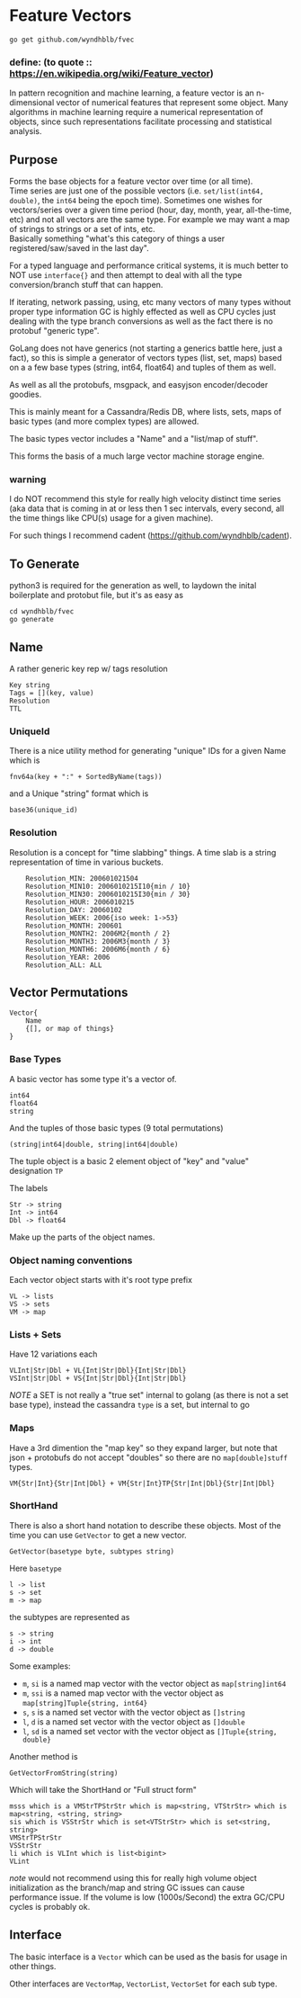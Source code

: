 # Feature Vectors

    go get github.com/wyndhblb/fvec
    
### define: (to quote :: https://en.wikipedia.org/wiki/Feature_vector)

In pattern recognition and machine learning, a feature vector is an n-dimensional vector of numerical features that represent some object. 
Many algorithms in machine learning require a numerical representation of objects, 
since such representations facilitate processing and statistical analysis.


## Purpose

Forms the base objects for a feature vector over time (or all time).  
Time series are just one of the possible vectors (i.e. `set/list(int64, double)`, the `int64` being the epoch time).
Sometimes one wishes for vectors/series over a given time period (hour, day, month, year, all-the-time, etc) and not all vectors are the same type.
For example we may want a map of strings to strings or a set of ints, etc.  
Basically something "what's this category of things a user registered/saw/saved in the last day".

For a typed language and performance critical systems, it is much better to NOT use `interface{}` and then attempt to deal with 
all the type conversion/branch stuff that can happen.

If iterating, network passing, using, etc many vectors of many types without proper type information GC is highly effected as well as CPU cycles just dealing
with the type branch conversions as well as the fact there is no protobuf "generic type".

GoLang does not have generics (not starting a generics battle here, just a fact), 
so this is simple a generator of vectors types (list, set, maps) based on a a few base types (string, int64, float64) and tuples of them as well.

As well as all the protobufs, msgpack, and easyjson encoder/decoder goodies.

This is mainly meant for a Cassandra/Redis DB, where lists, sets, maps of basic types (and more complex types) are allowed.

The basic types vector includes a "Name" and a "list/map of stuff".

This forms the basis of a much large vector machine storage engine.  

### warning

I do NOT recommend this style for really high velocity distinct time series (aka data that is coming in at or less then 1 sec intervals, every second, all the time
things like CPU(s) usage for a given machine). 

For such things I recommend cadent (https://github.com/wyndhblb/cadent).


## To Generate

python3 is required for the generation as well, to laydown the inital boilerplate and protobut file, but it's as easy as 

    cd wyndhblb/fvec
    go generate


## Name

A rather generic key rep w/ tags resolution

    Key string
    Tags = [](key, value)
    Resolution 
    TTL

### UniqueId

There is a nice utility method for generating "unique" IDs for a given Name which is 

    fnv64a(key + ":" + SortedByName(tags))
    
and a Unique "string" format which is

    base36(unique_id)
    
### Resolution

Resolution is a concept for "time slabbing" things.  A time slab is a string representation of time in 
 various buckets.  
 
 
        Resolution_MIN: 200601021504
        Resolution_MIN10: 2006010215I10{min / 10}
        Resolution_MIN30: 2006010215I30{min / 30}
        Resolution_HOUR: 2006010215
        Resolution_DAY: 20060102
        Resolution_WEEK: 2006{iso week: 1->53}
        Resolution_MONTH: 200601
        Resolution_MONTH2: 2006M2{month / 2}
        Resolution_MONTH3: 2006M3{month / 3}
        Resolution_MONTH6: 2006M6{month / 6}
        Resolution_YEAR: 2006
        Resolution_ALL: ALL
        
## Vector Permutations

    Vector{
        Name
        {[], or map of things}
    }

### Base Types

A basic vector has some type it's a vector of.

    int64
    float64
    string

And the tuples of those basic types (9 total permutations)

    (string|int64|double, string|int64|double)
    
The tuple object is a basic 2 element object of "key" and "value" designation `TP`

The labels

    Str -> string
    Int -> int64
    Dbl -> float64

Make up the parts of the object names.  


### Object naming conventions

Each vector object starts with it's root type prefix

    VL -> lists
    VS -> sets
    VM -> map

### Lists + Sets

Have 12 variations each

    VLInt|Str|Dbl + VL{Int|Str|Dbl}{Int|Str|Dbl}
    VSInt|Str|Dbl + VS{Int|Str|Dbl}{Int|Str|Dbl}

*NOTE* a SET is not really a "true set" internal to golang (as there is not a set base type), instead the cassandra `type` is a set, but internal
to go 

### Maps

Have a 3rd dimention the "map key" so they expand larger, but note that json + protobufs do not accept "doubles" so there are no
`map[double]stuff` types.

    VM{Str|Int}{Str|Int|Dbl} + VM{Str|Int}TP{Str|Int|Dbl}{Str|Int|Dbl}


### ShortHand

There is also a short hand notation to describe these objects.  Most of the time you can use `GetVector` to get a new
vector.  

    GetVector(basetype byte, subtypes string)
    
Here `basetype`
    
    l -> list
    s -> set
    m -> map
    
the subtypes are represented as
 
    s -> string
    i -> int
    d -> double

Some examples:

- `m`, `si` is a named map vector with the vector object as `map[string]int64`
- `m`, `ssi` is a named map vector with the vector object as `map[string]Tuple{string, int64}`
- `s`, `s` is a named set vector with the vector object as `[]string`
- `l`, `d` is a named set vector with the vector object as `[]double`
- `l`, `sd` is a named set vector with the vector object as `[]Tuple{string, double}`


Another method is  

    GetVectorFromString(string)
    
Which will take the ShortHand or "Full struct form"

    msss which is a VMStrTPStrStr which is map<string, VTStrStr> which is map<string, <string, string>
    sis which is VSStrStr which is set<VTStrStr> which is set<string, string>
    VMStrTPStrStr
    VSStrStr
    li which is VLInt which is list<bigint>
    VLint
    
*note* would not recommend using this for really high volume object initialization as the branch/map and string GC issues can cause performance issue.
If the volume is low (1000s/Second) the extra GC/CPU cycles is probably ok.

## Interface

The basic interface is a `Vector` which can be used as the basis for usage in other things.

Other interfaces are `VectorMap`, `VectorList`, `VectorSet` for each sub type.